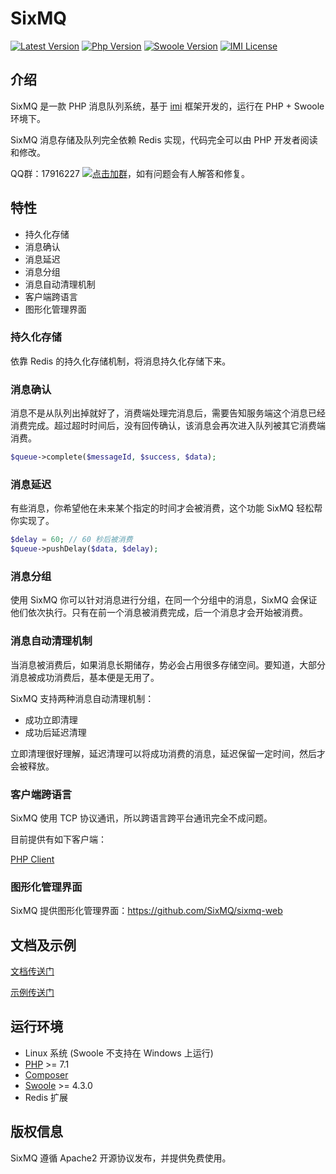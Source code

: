 # SixMQ

[![Latest Version](https://img.shields.io/packagist/v/sixmq/sixmq.svg)](https://packagist.org/packages/sixmq/sixmq)
[![Php Version](https://img.shields.io/badge/php-%3E=7.1-brightgreen.svg)](https://secure.php.net/)
[![Swoole Version](https://img.shields.io/badge/swoole-%3E=4.3.0-brightgreen.svg)](https://github.com/swoole/swoole-src)
[![IMI License](https://img.shields.io/github/license/SixMQ/SixMQ.svg)](https://github.com/SixMQ/SixMQ/blob/master/LICENSE)

## 介绍

SixMQ 是一款 PHP 消息队列系统，基于 [imi](https://www.imiphp.com/) 框架开发的，运行在 PHP + Swoole 环境下。

SixMQ 消息存储及队列完全依赖 Redis 实现，代码完全可以由 PHP 开发者阅读和修改。

QQ群：17916227 [![点击加群](https://pub.idqqimg.com/wpa/images/group.png "点击加群")](https://jq.qq.com/?_wv=1027&k=5wXf4Zq)，如有问题会有人解答和修复。

## 特性

* 持久化存储
* 消息确认
* 消息延迟
* 消息分组
* 消息自动清理机制
* 客户端跨语言
* 图形化管理界面

### 持久化存储

依靠 Redis 的持久化存储机制，将消息持久化存储下来。

### 消息确认

消息不是从队列出掉就好了，消费端处理完消息后，需要告知服务端这个消息已经消费完成。超过超时时间后，没有回传确认，该消息会再次进入队列被其它消费端消费。

```php
$queue->complete($messageId, $success, $data);
```

### 消息延迟

有些消息，你希望他在未来某个指定的时间才会被消费，这个功能 SixMQ 轻松帮你实现了。

```php
$delay = 60; // 60 秒后被消费
$queue->pushDelay($data, $delay);
```

### 消息分组

使用 SixMQ 你可以针对消息进行分组，在同一个分组中的消息，SixMQ 会保证他们依次执行。只有在前一个消息被消费完成，后一个消息才会开始被消费。

### 消息自动清理机制

当消息被消费后，如果消息长期储存，势必会占用很多存储空间。要知道，大部分消息被成功消费后，基本便是无用了。

SixMQ 支持两种消息自动清理机制：

* 成功立即清理
* 成功后延迟清理

立即清理很好理解，延迟清理可以将成功消费的消息，延迟保留一定时间，然后才会被释放。

### 客户端跨语言

SixMQ 使用 TCP 协议通讯，所以跨语言跨平台通讯完全不成问题。

目前提供有如下客户端：

[PHP Client](https://github.com/SixMQ/SixMQ-Client)

### 图形化管理界面

SixMQ 提供图形化管理界面：https://github.com/SixMQ/sixmq-web

## 文档及示例

[文档传送门](https://github.com/SixMQ/SixMQ-Client/blob/master/doc/README.md)

[示例传送门](https://github.com/SixMQ/SixMQ-Client/tree/master/examples)

## 运行环境

- Linux 系统 (Swoole 不支持在 Windows 上运行)
- [PHP](https://php.net/) >= 7.1
- [Composer](https://getcomposer.org/)
- [Swoole](https://www.swoole.com/) >= 4.3.0
- Redis 扩展

## 版权信息

SixMQ 遵循 Apache2 开源协议发布，并提供免费使用。

